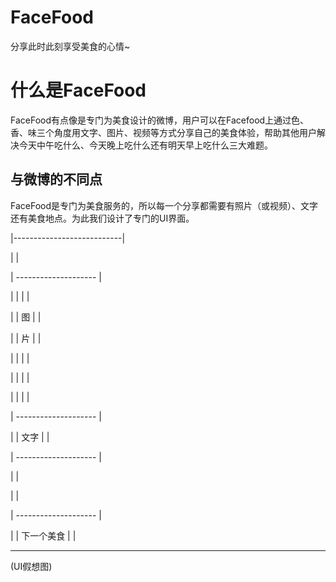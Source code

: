 # FaceFood

分享此时此刻享受美食的心情~

# 什么是FaceFood

FaceFood有点像是专门为美食设计的微博，用户可以在Facefood上通过色、香、味三个角度用文字、图片、视频等方式分享自己的美食体验，帮助其他用户解决今天中午吃什么、今天晚上吃什么还有明天早上吃什么三大难题。

## 与微博的不同点
FaceFood是专门为美食服务的，所以每一个分享都需要有照片（或视频）、文字还有美食地点。为此我们设计了专门的UI界面。

|---------------------------|

|                           |

|  --------------------     |

|  |                   |    |

|  |      图           |    |

|  |      片           |    |

|  |                   |    |

|  |                   |    |

|  |                   |    |

|  --------------------     |

|  |      文字          |    |

|  --------------------     |

|                           |

|                           |

|  --------------------     |

|  |  下一个美食       |     |

-----------------------------

(UI假想图)

